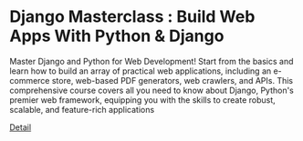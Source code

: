 # Django Masterclass : Build Web Apps With Python & Django

Master Django and Python for Web Development! Start from the basics and learn how to build an array of practical web applications, including an e-commerce store, web-based PDF generators, web crawlers, and APIs. This comprehensive course covers all you need to know about Django, Python's premier web framework, equipping you with the skills to create robust, scalable, and feature-rich applications 

[Detail](https://eduitfree.com/courses/django-masterclass-build-web-apps-with-python-django)